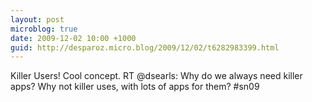 ```yaml
---
layout: post
microblog: true
date: 2009-12-02 10:00 +1000
guid: http://desparoz.micro.blog/2009/12/02/t6282983399.html
---
```

Killer Users! Cool concept. RT @dsearls: Why do we always need killer apps? Why not killer uses, with lots of apps for them? #sn09
